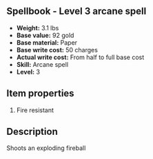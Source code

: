 ## Spellbook - Level 3 arcane spell

- **Weight:** 3.1 lbs
- **Base value:** 92 gold
- **Base material:** Paper
- **Base write cost:** 50 charges
- **Actual write cost:** From half to full base cost
- **Skill:** Arcane spell
- **Level:** 3

## Item properties

1. Fire resistant

## Description

Shoots an exploding fireball
